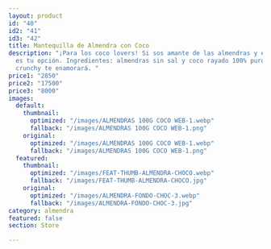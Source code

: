 ```yaml
---
layout: product
id: "40"
id2: "41"
id3: "42"
title: Mantequilla de Almendra con Coco
description: "¡Para los coco lovers! Si sos amante de las almendras y el coco esta
  es tu opción. Ingredientes: almendras sin sal y coco rayado 100% puro. Su textura
  crunchy te enamorará. "
price1: "2850"
price2: "17500"
price3: "8000"
images:
  default:
    thumbnail:
      optimized: "/images/ALMENDRAS 100G COCO WEB-1.webp"
      fallback: "/images/ALMENDRAS 100G COCO WEB-1.png"
    original:
      optimized: "/images/ALMENDRAS 100G COCO WEB-1.webp"
      fallback: "/images/ALMENDRAS 100G COCO WEB-1.png"
  featured:
    thumbnail:
      optimized: "/images/FEAT-THUMB-ALMENDRA-CHOCO.webp"
      fallback: "/images/FEAT-THUMB-ALMENDRA-CHOCO.jpg"
    original:
      optimized: "/images/ALMENDRA-FONDO-CHOC-3.webp"
      fallback: "/images/ALMENDRA-FONDO-CHOC-3.jpg"
category: almendra
featured: false
section: Store

---
```


